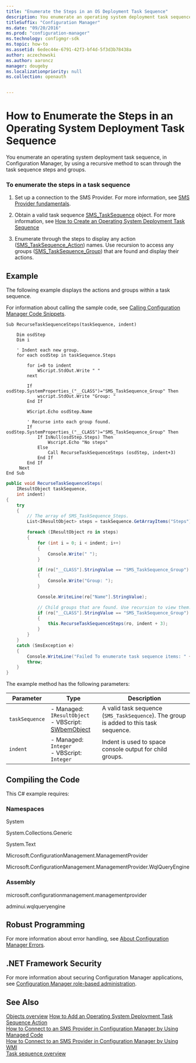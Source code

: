 ```yaml
---
title: "Enumerate the Steps in an OS Deployment Task Sequence"
description: You enumerate an operating system deployment task sequence, in Configuration Manager, by using a recursive method to scan through the task sequence steps and groups.
titleSuffix: "Configuration Manager"
ms.date: "09/20/2016"
ms.prod: "configuration-manager"
ms.technology: configmgr-sdk
ms.topic: how-to
ms.assetid: 6edec44e-6791-42f3-bf4d-5f3d3b78438a
author: aczechowski
ms.author: aaroncz
manager: dougeby
ms.localizationpriority: null
ms.collection: openauth


---
```

# How to Enumerate the Steps in an Operating System Deployment Task Sequence
You enumerate an operating system deployment task sequence, in Configuration Manager, by using a recursive method to scan through the task sequence steps and groups.  

### To enumerate the steps in a task sequence  

1.  Set up a connection to the SMS Provider. For more information, see [SMS Provider fundamentals](../core/understand/sms-provider-fundamentals.md).  

2.  Obtain a valid task sequence [SMS_TaskSequence](../../develop/reference/osd/sms_tasksequence-server-wmi-class.md) object. For more information, see [How to Create an Operating System Deployment Task Sequence](../../develop/osd/how-to-create-an-operating-system-deployment-task-sequence.md)  

3.  Enumerate through the steps to display any action ([SMS_TaskSequence_Action](../../develop/reference/osd/sms_tasksequence_action-server-wmi-class.md)) names. Use recursion to access any groups ([SMS_TaskSequence_Group](../../develop/reference/osd/sms_tasksequence_group-server-wmi-class.md)) that are found and display their actions.  

## Example  
 The following example displays the actions and groups within a task sequence.  

 For information about calling the sample code, see [Calling Configuration Manager Code Snippets](../../develop/core/understand/calling-code-snippets.md).  

```vbs  
Sub RecurseTaskSequenceSteps(taskSequence, indent)  

    Dim osdStep   
    Dim i  

    ' Indent each new group.  
    for each osdStep in taskSequence.Steps  

        for i=0 to indent  
            WScript.StdOut.Write " "  
        next  

        If osdStep.SystemProperties_("__CLASS")="SMS_TaskSequence_Group" Then  
            wscript.StdOut.Write "Group: "   
        End If  

        WScript.Echo osdStep.Name  

        ' Recurse into each group found.  
        If osdStep.SystemProperties_("__CLASS")="SMS_TaskSequence_Group" Then  
            If IsNull(osdStep.Steps) Then  
                Wscript.Echo "No steps"  
            Else  
                Call RecurseTaskSequenceSteps (osdStep, indent+3)  
            End If      
        End If  
     Next     
End Sub          
```  

```c#  
public void RecurseTaskSequenceSteps(  
    IResultObject taskSequence,  
    int indent)  
{  
    try  
    {  
        // The array of SMS_TaskSequence_Steps.  
        List<IResultObject> steps = taskSequence.GetArrayItems("Steps");  

        foreach (IResultObject ro in steps)  
        {  
            for (int i = 0; i < indent; i++)  
            {  
                Console.Write(" ");  
            }  

            if (ro["__CLASS"].StringValue == "SMS_TaskSequence_Group")  
            {  
                Console.Write("Group: ");  
            }  

            Console.WriteLine(ro["Name"].StringValue);  

            // Child groups that are found. Use recursion to view them.  
            if (ro["__CLASS"].StringValue == "SMS_TaskSequence_Group")  
            {  
                this.RecurseTaskSequenceSteps(ro, indent + 3);  
            }  
        }  
    }  
    catch (SmsException e)  
    {  
        Console.WriteLine("Failed To enumerate task sequence items: " + e.Message);  
        throw;  
    }  
}  
```  

 The example method has the following parameters:  

|Parameter|Type|Description|  
|---------------|----------|-----------------|  
|`taskSequence`|-   Managed: `IResultObject`<br />-   VBScript: [SWbemObject](/windows/win32/wmisdk/swbemservices)|A valid task sequence (`SMS_TaskSequence`). The group is added to this task sequence.|  
|`indent`|-   Managed: `Integer`<br />-   VBScript: `Integer`|Indent is used to space console output for child groups.|  

## Compiling the Code  
 This C# example requires:  

### Namespaces  
 System  

 System.Collections.Generic  

 System.Text  

 Microsoft.ConfigurationManagement.ManagementProvider  

 Microsoft.ConfigurationManagement.ManagementProvider.WqlQueryEngine  

### Assembly  
 microsoft.configurationmanagement.managementprovider  

 adminui.wqlqueryengine  

## Robust Programming  
 For more information about error handling, see [About Configuration Manager Errors](../../develop/core/understand/about-configuration-manager-errors.md).  

## .NET Framework Security  
 For more information about securing Configuration Manager applications, see [Configuration Manager role-based administration](../../develop/core/servers/configure/role-based-administration.md).  

## See Also  
 [Objects overview](../core/understand/configuration-manager-objects-overview.md)
 [How to Add an Operating System Deployment Task Sequence Action](../../develop/osd/how-to-add-an-operating-system-deployment-task-sequence-action.md)   
 [How to Connect to an SMS Provider in Configuration Manager by Using Managed Code](../../develop/core/understand/how-to-connect-to-an-sms-provider-by-using-managed-code.md)   
 [How to Connect to an SMS Provider in Configuration Manager  by Using WMI](../../develop/core/understand/how-to-connect-to-an-sms-provider-in-configuration-manager-by-using-wmi.md)   
 [Task sequence overview](operating-system-deployment-task-sequences-overview.md)
